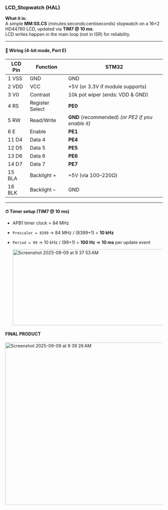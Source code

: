 ### LCD_Stopwatch (HAL)

**What it is:**  
A simple **MM:SS.CS** (minutes:seconds:centiseconds) stopwatch on a 16×2 HD44780 LCD, updated via **TIM7 @ 10 ms**.  
LCD writes happen in the main loop (not in ISR) for reliability.

---

#### 📌 Wiring (4-bit mode, Port E)

| LCD Pin | Function        | STM32                                             |
| ------- | --------------- | ------------------------------------------------- |
| 1 VSS   | GND             | GND                                               |
| 2 VDD   | VCC             | +5V (or 3.3V if module supports)                  |
| 3 V0    | Contrast        | 10k pot wiper (ends: VDD & GND)                   |
| 4 RS    | Register Select | **PE0**                                           |
| 5 RW    | Read/Write      | **GND** (recommended) *(or PE2 if you enable it)* |
| 6 E     | Enable          | **PE1**                                           |
| 11 D4   | Data 4          | **PE4**                                           |
| 12 D5   | Data 5          | **PE5**                                           |
| 13 D6   | Data 6          | **PE6**                                           |
| 14 D7   | Data 7          | **PE7**                                           |
| 15 BLA  | Backlight +     | +5V (via 100–220Ω)                                |
| 16 BLK  | Backlight –     | GND                                               |

---

#### ⏱ Timer setup (TIM7 @ 10 ms)

* APB1 timer clock = 84 MHz  
* `Prescaler = 8399` → 84 MHz / (8399+1) = **10 kHz**  
* `Period = 99` → 10 kHz / (99+1) = **100 Hz** ⇒ **10 ms** per update event  

  <img width="506" height="243" alt="Screenshot 2025-09-09 at 9 37 53 AM" src="https://github.com/user-attachments/assets/9f593b8f-9c15-4571-9b93-70c0cbd26059" />

#### FINAL PRODUCT

<img width="695" height="520" alt="Screenshot 2025-09-09 at 9 39 26 AM" src="https://github.com/user-attachments/assets/a8e098a7-7b1d-4af0-9565-355b91df7bd6" />
